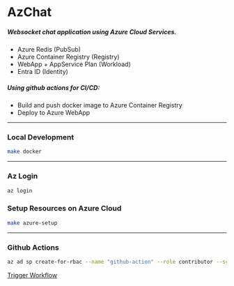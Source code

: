 # AzChat

##### Websocket chat application using Azure Cloud Services.
- Azure Redis (PubSub)
- Azure Container Registry (Registry)
- WebApp + AppService Plan (Workload)
- Entra ID (Identity)

##### Using github actions for CI/CD:
- Build and push docker image to Azure Container Registry
- Deploy to Azure WebApp

---

### Local Development

```sh
make docker
```

---

### Az Login

```sh
az login
```

### Setup Resources on Azure Cloud

```sh
make azure-setup
```

---

### Github Actions

```sh
az ad sp create-for-rbac --name "github-action" --role contributor --scopes /subscriptions/<subcription-id> --sdk-auth
```

[Trigger Workflow](https://docs.github.com/en/actions/writing-workflows/choosing-when-your-workflow-runs/triggering-a-workflow#defining-inputs-for-manually-triggered-workflows)